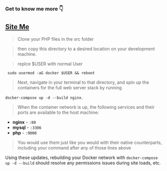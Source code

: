 
### Get to know me more 👇

[ Site Me ](https://amirrezaraadi.ir)
- 

> Clone your PHP files in the src folder

> then copy this directory to a desired location on your development machine.

> replce $USER with normal User

` sudo usermod -aG docker $USER && reboot` 

> Next, navigate in your terminal to that directory, and spin up the containers for the full web server stack by running

`docker-compose up -d --build nginx`.


> When the container network is up, the following services and their ports are available to the host machine:

- **nginx** - `:80`
- **mysql** - `:3306`
- **php** - `:9000`


> You would use them just like you would with their native counterparts, including your command after any of those lines above


Using these updates, rebuilding your Docker network with
`docker-compose up -d --build`
should resolve any permissions issues during site loads, etc.
